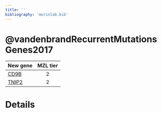 ```yaml
---
title: ''
bibliography: 'morinlab.bib'
---
```


# @vandenbrandRecurrentMutationsGenes2017
|New gene|MZL tier|
|:-|:-:|
|[CD9B](CD9B)|2 |
|[TNIP2](TNIP2)|2 |

# Details

